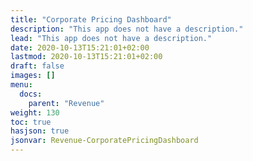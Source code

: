 ```yaml
---
title: "Corporate Pricing Dashboard"
description: "This app does not have a description."
lead: "This app does not have a description."
date: 2020-10-13T15:21:01+02:00
lastmod: 2020-10-13T15:21:01+02:00
draft: false
images: []
menu:
  docs:
    parent: "Revenue"
weight: 130
toc: true
hasjson: true
jsonvar: Revenue-CorporatePricingDashboard
---
```



